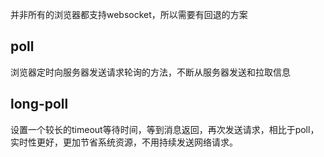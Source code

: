 

并非所有的浏览器都支持websocket，所以需要有回退的方案

## poll
浏览器定时向服务器发送请求轮询的方法，不断从服务器发送和拉取信息

## long-poll
设置一个较长的timeout等待时间，等到消息返回，再次发送请求，相比于poll，实时性更好，更加节省系统资源，不用持续发送网络请求。

